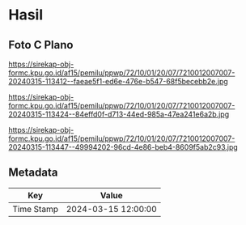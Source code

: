 # Hasil

## Foto C Plano

https://sirekap-obj-formc.kpu.go.id/af15/pemilu/ppwp/72/10/01/20/07/7210012007007-20240315-113412--faeae5f1-ed6e-476e-b547-68f5becebb2e.jpg

https://sirekap-obj-formc.kpu.go.id/af15/pemilu/ppwp/72/10/01/20/07/7210012007007-20240315-113424--84effd0f-d713-44ed-985a-47ea241e6a2b.jpg

https://sirekap-obj-formc.kpu.go.id/af15/pemilu/ppwp/72/10/01/20/07/7210012007007-20240315-113447--49994202-96cd-4e86-beb4-8609f5ab2c93.jpg


## Metadata

| Key        | Value               |
| ---------- | ------------------- |
| Time Stamp | 2024-03-15 12:00:00 |



